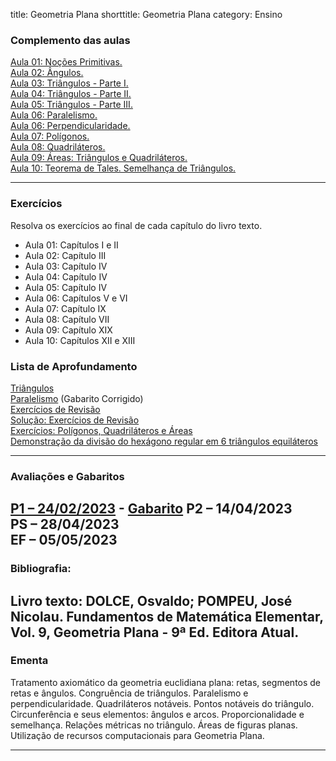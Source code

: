 title: Geometria Plana
shorttitle: Geometria Plana
category: Ensino


### Complemento das aulas
[Aula 01: Noções Primitivas.]({static}/arquivos/GP_Aula_01.pdf)  
[Aula 02: Ângulos.]({static}/arquivos/GP_Aula_02.pdf)  
[Aula 03: Triângulos - Parte I.]({static}/arquivos/GP_Aula_03.pdf)  
[Aula 04: Triângulos - Parte II.]({static}/arquivos/GP_Aula_04.pdf)  
[Aula 05: Triângulos - Parte III.]({static}/arquivos/GP_Aula_05.pdf)  
[Aula 06: Paralelismo.]({static}/arquivos/GP_Aula_06_1.pdf)  
[Aula 06: Perpendicularidade.]({static}/arquivos/GP_Aula_06_2.pdf)  
[Aula 07: Polígonos.]({static}/arquivos/GP_Aula_07.pdf)   
[Aula 08: Quadriláteros.]({static}/arquivos/GP_Aula_08.pdf)  
[Aula 09: Áreas: Triângulos e Quadriláteros.]({static}/arquivos/GP_Aula_09.pdf)  
[Aula 10: Teorema de Tales. Semelhança de Triângulos.]({static}/arquivos/GP_Aula_10.pdf)


---
### Exercícios

Resolva os exercícios ao final de cada capítulo do livro texto.  

 - Aula 01: Capítulos I e II  
 - Aula 02: Capítulo III    
 - Aula 03: Capítulo IV 
 - Aula 04: Capítulo IV  
 - Aula 05: Capítulo IV  
 - Aula 06: Capítulos V e VI  
 - Aula 07: Capítulo IX  
 - Aula 08: Capítulo VII  
 - Aula 09: Capítulo XIX  
 - Aula 10: Capítulos XII e XIII

### Lista de Aprofundamento
 [Triângulos]({static}/arquivos/Lista_Triangulos.pdf)  
 [Paralelismo]({static}/arquivos/Lista_Paralelas.pdf) (Gabarito Corrigido)  
 [Exercícios de Revisão]({static}/arquivos/Ex_Revisao.pdf)  
 [Solução: Exercícios de Revisão]({static}/arquivos/Ex_Revisao_Solucao.pdf)   
 [Exercícios: Polígonos, Quadriláteros e Áreas]({static}/arquivos/Ex_Aula_09.pdf)  
 [Demonstração da divisão do hexágono regular em 6 triângulos equiláteros]({static}/arquivos/Hexagono.pdf)  
 


---
### Avaliações e Gabaritos
[P1 – 24/02/2023]({static}/arquivos/P1_GP_2023.pdf) - [Gabarito]({static}/arquivos/Gabarito_GP.pdf)
P2 – 14/04/2023  
PS – 28/04/2023  
EF – 05/05/2023
---
### Bibliografia:
Livro texto: DOLCE, Osvaldo; POMPEU, José Nicolau. Fundamentos de Matemática Elementar, Vol. 9,
Geometria Plana - 9ª Ed. Editora Atual. 
---
### Ementa

Tratamento axiomático da geometria euclidiana plana: retas, segmentos de retas e ângulos.
Congruência de triângulos. Paralelismo e perpendicularidade. Quadriláteros notáveis. Pontos notáveis
do triângulo. Circunferência e seus elementos: ângulos e arcos. Proporcionalidade e semelhança.
Relações métricas no triângulo. Áreas de figuras planas. Utilização de recursos computacionais para
Geometria Plana.

---


